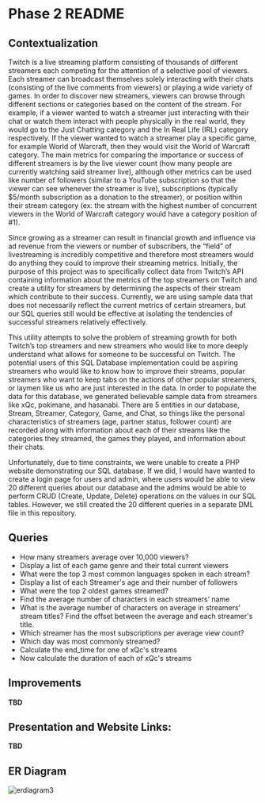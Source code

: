 # Phase 2 README

## Contextualization
Twitch is a live streaming platform consisting of thousands of different streamers each competing for the attention of a selective pool of viewers. Each streamer can broadcast themselves solely interacting with their chats (consisting of the live comments from viewers) or playing a wide variety of games. In order to discover new streamers, viewers can browse through different sections or categories based on the content of the stream. For example, if a viewer wanted to watch a streamer just interacting with their chat or watch them interact with people physically in the real world, they would go to the Just Chatting category and the In Real Life (IRL) category respectively. If the viewer wanted to watch a streamer play a specific game, for example World of Warcraft, then they would visit the World of Warcraft category. The main metrics for comparing the importance or success of different streamers is by the live viewer count (how many people are currently watching said streamer live), although other metrics can be used like number of followers (similar to a YouTube subscription so that the viewer can see whenever the streamer is live), subscriptions (typically $5/month subscription as a donation to the streamer), or position within their stream category (ex: the stream with the highest number of concurrent viewers in the World of Warcraft category would have a category position of #1). 

Since growing as a streamer can result in financial growth and influence via ad revenue from the viewers or number of subscribers, the “field” of livestreaming is incredibly competitive and therefore most streamers would do anything they could to improve their streaming metrics. Initially, the purpose of this project was to specifically collect data from Twitch’s API containing information about the metrics of the top streamers on Twitch and create a utility for streamers by determining the aspects of their stream which contribute to their success. Currently, we are using sample data that does not necessarily reflect the current metrics of certain streamers, but our SQL queries still would be effective at isolating the tendencies of successful streamers relatively effectively. 

This utility attempts to solve the problem of streaming growth for both Twitch’s top streamers and new streamers who would like to more deeply understand what allows for someone to be successful on Twitch. The potential users of this SQL Database implementation could be aspiring streamers who would like to know how to improve their streams, popular streamers who want to keep tabs on the actions of other popular streamers, or laymen like us who are just interested in the data. In order to populate the data for this database, we generated believable sample data from streamers like xQc, pokimane, and hasanabi. There are 5 entities in our database, Stream, Streamer, Category, Game, and Chat, so things like the personal characteristics of streamers (age, partner status, follower count) are recorded along with information about each of their streams like the categories they streamed, the games they played, and information about their chats.

Unfortunately, due to time constraints, we were unable to create a PHP website demonstrating our SQL database. If we did, I would have wanted to create a login page for users and admin, where users would be able to view 20 different queries about our database and the admins would be able to perform CRUD (Create, Update, Delete) operations on the values in our SQL tables. However, we still created the 20 different queries in a separate DML file in this repository.

## Queries

* How many streamers average over 10,000 viewers?
* Display a list of each game genre and their total current viewers
* What were the top 3 most common languages spoken in each stream?
* Display a list of each Streamer's age and their number of followers
* What were the top 2 oldest games streamed?
* Find the average number of characters in each streamers’ name
* What is the average number of characters on average in streamers' stream titles? Find the offset between the average and each streamer's title.
* Which streamer has the most subscriptions per average view count?
* Which day was most commonly streamed?
* Calculate the end_time for one of xQc's streams
* Now calculate the duration of each of xQc's streams

## Improvements

**TBD**

## Presentation and Website Links:

**TBD**



## ER Diagram

![erdiagram3](https://user-images.githubusercontent.com/80475070/195957339-5b5070a4-8f65-4bdd-bd3b-e3cc35d556ce.jpg)
